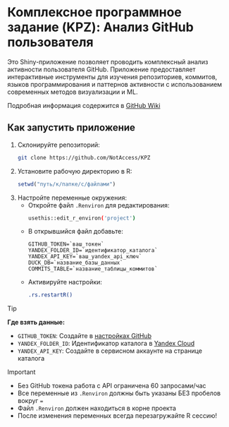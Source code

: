 # Комплексное программное задание (KPZ): Анализ GitHub пользователя

Это Shiny-приложение позволяет проводить комплексный анализ активности пользователя GitHub. Приложение предоставляет интерактивные инструменты для изучения репозиториев, коммитов, языков программирования и паттернов активности с использованием современных методов визуализации и ML.

Подробная информация содержится в [GitHub Wiki](https://github.com/NotAccess/KPZ/wiki)

## Как запустить приложение
1. Склонируйте репозиторий:
   ```bash
   git clone https://github.com/NotAccess/KPZ
   ```
2. Установите рабочую директорию в R:
   ```R
   setwd("путь/к/папке/с/файлами")
   ```
3. Настройте переменные окружения:
   * Откройте файл `.Renviron` для редактирования:
     ```bash
     usethis::edit_r_environ('project')
     ```
   * В открывшийся файл добавьте:
     ```
     GITHUB_TOKEN=`ваш_токен`
     YANDEX_FOLDER_ID=`идентификатор_каталога`
     YANDEX_API_KEY=`ваш_yandex_api_ключ`
     DUCK_DB=`название_базы_данных`
     COMMITS_TABLE=`название_таблицы_коммитов`
     ```
   * Активируйте настройки:
     ```bash
     .rs.restartR()
     ```

> [!TIP]
> **Где взять данные:**
> - `GITHUB_TOKEN`: Создайте в [настройках GitHub](https://github.com/settings/tokens)
> - `YANDEX_FOLDER_ID`: Идентификатор каталога в [Yandex Cloud](https://console.cloud.yandex.ru/folders)
> - `YANDEX_API_KEY`: Создайте в сервисном аккаунте на странице каталога

> [!IMPORTANT]
> - Без GitHub токена работа с API ограничена 60 запросами/час
> - Все переменные из `.Renviron` должны быть указаны БЕЗ пробелов вокруг `=`
> - Файл `.Renviron` должен находиться в корне проекта
> - После изменения переменных всегда перезагружайте R сессию!
